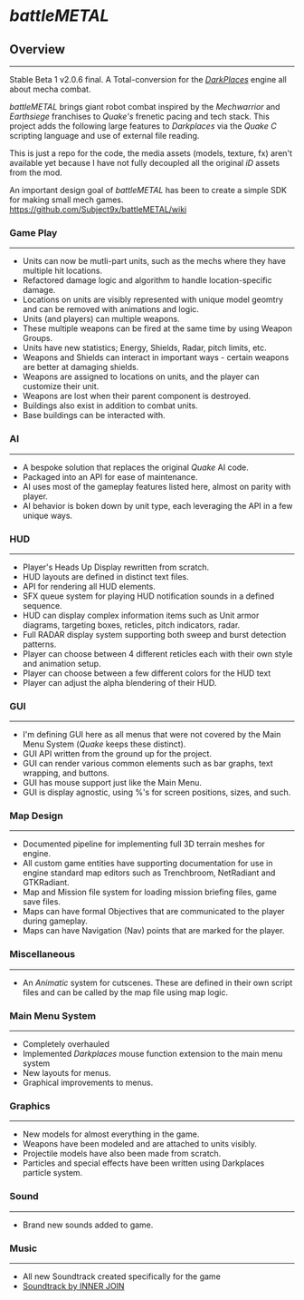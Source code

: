 # _battleMETAL_

## Overview
----------------------
Stable Beta 1 v2.0.6 final.
A Total-conversion for the _[DarkPlaces](https://icculus.org/twilight/darkplaces/)_ engine all about mecha combat.

_battleMETAL_ brings giant robot combat inspired by the _Mechwarrior_ and _Earthsiege_ franchises to _Quake's_ frenetic pacing and tech stack. This project adds the following large features to _Darkplaces_ via the _Quake C_ scripting language and use of external file reading.

This is just a repo for the code, the media assets (models, texture, fx) aren't available yet because
I have not fully decoupled all the original _iD_ assets from the mod. 

An important design goal of _battleMETAL_ has been to create a simple SDK for making small mech games. 
https://github.com/Subject9x/battleMETAL/wiki

### Game Play
----------------------
+ Units can now be mutli-part units, such as the mechs where they have multiple hit locations.
+ Refactored damage logic and algorithm to handle location-specific damage.
+ Locations on units are visibly represented with unique model geomtry and can be removed with animations and logic.
+ Units (and players) can multiple weapons.
+ These multiple weapons can be fired at the same time by using Weapon Groups.
+ Units have new statistics; Energy, Shields, Radar, pitch limits, etc.
+ Weapons and Shields can interact in important ways - certain weapons are better at damaging shields.
+ Weapons are assigned to locations on units, and the player can customize their unit.
+ Weapons are lost when their parent component is destroyed.
+ Buildings also exist in addition to combat units.
+ Base buildings can be interacted with.

### AI
----------------------
+ A bespoke solution that replaces the original _Quake_ AI code.
+ Packaged into an API for ease of maintenance.
+ AI uses most of the gameplay features listed here, almost on parity with player.
+ AI behavior is boken down by unit type, each leveraging the API in a few unique ways.


### HUD
----------------------
+ Player's Heads Up Display rewritten from scratch.
+ HUD layouts are defined in distinct text files.
+ API for rendering all HUD elements.
+ SFX queue system for playing HUD notification sounds in a defined sequence.
+ HUD can display complex information items such as Unit armor diagrams, targeting boxes, reticles, pitch indicators, radar.
+ Full RADAR display system supporting both sweep and burst detection patterns.
+ Player can choose between 4 different reticles each with their own style and animation setup.
+ Player can choose between a few different colors for the HUD text
+ Player can adjust the alpha blendering of their HUD.


### GUI
----------------------
+ I'm defining GUI here as all menus that were not covered by the Main Menu System (_Quake_ keeps these distinct).
+ GUI API written from the ground up for the project.
+ GUI can render various common elements such as bar graphs, text wrapping, and buttons.
+ GUI has mouse support just like the Main Menu.
+ GUI is display agnostic, using %'s for screen positions, sizes, and such.


### Map Design
----------------------
+ Documented pipeline for implementing full 3D terrain meshes for engine.
+ All custom game entities have supporting documentation for use in engine standard map editors such as Trenchbroom, NetRadiant and GTKRadiant.
+ Map and Mission file system for loading mission briefing files, game save files.
+ Maps can have formal Objectives that are communicated to the player during gameplay.
+ Maps can have Navigation (Nav) points that are marked for the player.


### Miscellaneous
----------------------
+ An _Animatic_ system for cutscenes. These are defined in their own script files and can be called by the map file using map logic.


### Main Menu System
----------------------
+ Completely overhauled
+ Implemented _Darkplaces_ mouse function extension to the main menu system
+ New layouts for menus. 
+ Graphical improvements to menus.


### Graphics
----------------------
+ New models for almost everything in the game.
+ Weapons have been modeled and are attached to units visibly.
+ Projectile models have also been made from scratch.
+ Particles and special effects have been written using Darkplaces particle system.


### Sound
----------------------
+ Brand new sounds added to game.


### Music
----------------------
+ All new Soundtrack created specifically for the game
+ [Soundtrack by INNER JOIN](https://innerjoin.bandcamp.com/album/battlemetal-soundtrack)

